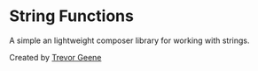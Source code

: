 # String Functions

A simple an lightweight composer library for working with strings.

Created by [Trevor Geene](https://github.com/tgeene)
